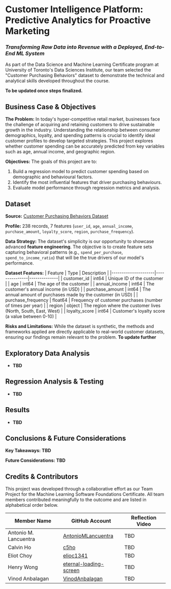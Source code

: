 # Customer Intelligence Platform: Predictive Analytics for Proactive Marketing
### _Transforming Raw Data into Revenue with a Deployed, End-to-End ML System_

As part of the Data Science and Machine Learning Certificate program at University of Toronto's Data Sciences Institute, our team selected the "Customer Purchasing Behaviors" dataset to demonstrate the technical and analytical skills developed throughout the course. 

**To be updated once steps finalized.**


## Business Case & Objectives
**The Problem:** In today's hyper-competitive retail market, businesses face the challenge of acquiring and retaining customers to drive sustainable growth in the industry. Understanding the relationship between consumer demographics, loyalty, and spending patterns is crucial to identify ideal customer profiles to develop targeted strategies. This project explores whether customer spending can be accurately predicted from key variables such as age, annual income, and geographic region.

**Objectives:** The goals of this project are to:
1.  Build a regression model to predict customer spending based on demographic and behavioural factors.
2.  Identify the most influential features that driver purchasing behaviours.
3.  Evaluate model performance through regression metrics and analysis.


## Dataset
**Source:** [Customer Purchasing Behaviors Dataset](https://www.kaggle.com/datasets/hanaksoy/customer-purchasing-behaviors)

**Profile:** 238 records, 7 features (`user_id`, `age`, `annual_income`, `purchase_amount`, `loyalty_score`, `region`, `purchase_frequency`).

**Data Strategy:** The dataset's simplicity is our opportunity to showcase advanced **feature engineering**. The objective is to create feature sets capturing behavioral patterns (e.g., `spend_per_purchase`, `spend_to_income_ratio`) that will be the true drivers of our model's performance. 


**Dataset Features:** 
| Feature             | Type          | Description  |
|---------------------|---------------|--------------|
| customer_id         | int64         | Unique ID of the customer      |
| age                 | int64         | The age of the customer    |
| annual_income       | int64         | The customer's annual income (in USD)     |
| purchase_amount     | int64         | The annual amount of purchases made by the customer (in USD)      |
| purchase_frequency  | float64       | Frequency of customer purchases (number of times per year)    |
| region              | object        | The region where the customer lives (North, South, East, West)     |
| loyalty_score       | int64         | Customer's loyalty score (a value between 0-10)      |


**Risks and Limitations:**
While the dataset is synthetic, the methods and frameworks applied are directly applicable to real-world customer datasets, ensuring our findings remain relevant to the problem. **To update further**


## Exploratory Data Analysis
*   **TBD**


## Regression Analysis & Testing
*   **TBD**


## Results
*   **TBD**


## Conclusions & Future Considerations
**Key Takeaways:** **TBD**

**Future Considerations:** **TBD**


## Credits & Contributors
This project was developed through a collaborative effort as our Team Project for the Machine Learning Software Foundations Certificate. All team members contributed meaningfully to the outcome and are listed in alphabetical order below.

| Member Name              | GitHub Account   | Reflection Video |
|--------------------------|------------------|----------------- |
| Antonio M. Lancuentra    | [AntonioMLancuentra](https://github.com/AntonioMLancuentra) | TBD |
| Calvin Ho                | [c5ho](https://github.com/c5ho) | TBD |
| Eliot Choy               | [elioc1341](https://github.com/elioc1341) | TBD |
| Henry Wong               | [eternal-loading-screen](https://github.com/eternal-loading-screen) | TBD |
| Vinod Anbalagan          | [VinodAnbalagan](https://github.com/VinodAnbalagan) | TBD |

